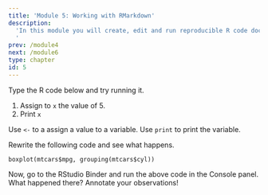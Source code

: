 ```yaml
---
title: 'Module 5: Working with RMarkdown'
description:
  'In this module you will create, edit and run reproducible R code documents using RMarkdown.
  '
prev: /module4
next: /module6
type: chapter
id: 5
---
```


<exercise id="0" title="Learning Outcomes" type="slides">

<slides source="chapter5_00_learning_outcomes">
</slides>

</exercise>

<exercise id="1" title="Introduction to RStudio" type="slides">

<slides source="chapter5_01_introduction_to_Rstudio">
</slides>

</exercise>

<exercise id="2" title="First Steps">

Type the R code below and try running it.

<codeblock id="05_01">

1. Assign to `x` the value of 5.
2. Print `x`

Use `<-` to a assign a value to a variable.
Use `print` to print the variable.

</codeblock>


Rewrite the following code and see what happens.

```
boxplot(mtcars$mpg, grouping(mtcars$cyl))
```
<codeblock id="05_02">

Now, go to the RStudio Binder and run the above code in the Console panel.
What happened there? Annotate your observations!

</codeblock>

</exercise>

<exercise id="3" title="Creating an Rmd file" type="slides">

<slides source="chapter5_02_creating_an_Rmd_file">
</slides>

</exercise>

<exercise id="4" title="Creating a Presentation" type="slides">

<slides source="chapter5_03_creating_a_presentation.md">
</slides>

</exercise>

<exercise id="5" title="Creating an R Project" type="slides">

<slides source="chapter5_04_R_project">
</slides>

</exercise>


<exercise id="6" title="Summary and Conclusions" type="slides">

<slides source="chapter5_05_summary_and_conclusions">
</slides>

</exercise>